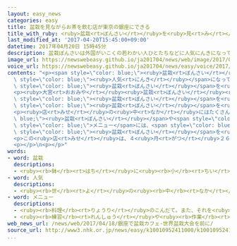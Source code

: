 ```yaml
---
layout: easy_news
categories: easy
title: 盆栽を見ながらお茶を飲む店が東京の銀座にできる
title_with_ruby: <ruby>盆栽<rt>ぼんさい</rt></ruby>を<ruby>見<rt>み</rt></ruby>ながらお<ruby>茶<rt>ちゃ</rt></ruby>を<ruby>飲<rt>の</rt></ruby>む<ruby>店<rt>みせ</rt></ruby>が<ruby>東京<rt>とうきょう</rt></ruby>の<ruby>銀座<rt>ぎんざ</rt></ruby>にできる
last_modified_at: '2017-04-20T15:45:00+09:00'
datetime: 2017年04月20日 15時45分
description: 盆栽ぼんさいは外国がいこくの若わかい人ひとたちなどに人気にんきになっていて、日本にっぽんからの輸出ゆしゅつが増ふえています。
image_url: https://newswebeasy.github.io/ja201704/news/web/image/2017/04/20/k10010952411000.jpg
voice_url: https://newswebeasy.github.io/ja201704/news/easy/voice/2017/04/20/k10010952411000.mp3
contents: "<p><span style=\"color: blue;\"><ruby>盆栽<rt>ぼんさい</rt></ruby></span>は<ruby>外国<rt>がいこく</rt></ruby>の<ruby>若<rt>わか</rt></ruby>い<ruby>人<rt>ひと</rt></ruby>たちなどに<span\
  \ style=\"color: blue;\"><ruby>人気<rt>にんき</rt></ruby></span>になっていて、<ruby>日本<rt>にっぽん</rt></ruby>からの<ruby>輸出<rt>ゆしゅつ</rt></ruby>が<ruby>増<rt>ふ</rt></ruby>えています。４<ruby>月<rt>がつ</rt></ruby>２７<ruby>日<rt>にち</rt></ruby>からさいたま<ruby>市<rt>し</rt></ruby>で、<span\
  \ style=\"color: blue;\"><ruby>盆栽<rt>ぼんさい</rt></ruby></span>を<ruby>集<rt>あつ</rt></ruby>めている<ruby>人<rt>ひと</rt></ruby>や<ruby>育<rt>そだ</rt></ruby>てている<ruby>人<rt>ひと</rt></ruby>などが<ruby>世界中<rt>せかいじゅう</rt></ruby>から<ruby>集<rt>あつ</rt></ruby>まる「<ruby>世界<rt>せかい</rt></ruby><ruby>盆栽<rt>ぼんさい</rt></ruby><ruby>大会<rt>たいかい</rt></ruby>」が<ruby>始<rt>はじ</rt></ruby>まります。</p>\n\
  <p><ruby>大宮<rt>おおみや</rt></ruby><ruby>盆栽<rt>ぼんさい</rt></ruby><ruby>美術館<rt>びじゅつかん</rt></ruby>などは、もっとたくさんの<ruby>人<rt>ひと</rt></ruby>に<span\
  \ style=\"color: blue;\"><ruby>盆栽<rt>ぼんさい</rt></ruby></span>を<ruby>知<rt>し</rt></ruby>ってもらうために<ruby>東京<rt>とうきょう</rt></ruby>の<ruby>銀座<rt>ぎんざ</rt></ruby>に<span\
  \ style=\"color: blue;\"><ruby>盆栽<rt>ぼんさい</rt></ruby></span>を<ruby>見<rt>み</rt></ruby>ながらお<ruby>茶<rt>ちゃ</rt></ruby>などを<ruby>飲<rt>の</rt></ruby>むことができる<ruby>店<rt>みせ</rt></ruby>を<ruby>作<rt>つく</rt></ruby>りました。</p>\n\
  <p><ruby>店<rt>みせ</rt></ruby>の<ruby>中<rt>なか</rt></ruby>にはたくさんの<span style=\"color:\
  \ blue;\"><ruby>盆栽<rt>ぼんさい</rt></ruby></span>や<span style=\"color: blue;\"><ruby>盆栽<rt>ぼんさい</rt></ruby></span>の<ruby>写真<rt>しゃしん</rt></ruby>が<ruby>飾<rt>かざ</rt></ruby>ってあります。<span\
  \ style=\"color: blue;\">メニュー</span>には、<span style=\"color: blue;\"><ruby>盆栽<rt>ぼんさい</rt></ruby></span>の<ruby>絵<rt>え</rt></ruby>をかいたお<ruby>菓子<rt>かし</rt></ruby>や<ruby>飲<rt>の</rt></ruby>み<ruby>物<rt>もの</rt></ruby>などがあります。オーストラリアから<ruby>来<rt>き</rt></ruby>た<ruby>男性<rt>だんせい</rt></ruby>は「<ruby>私<rt>わたし</rt></ruby>も<span\
  \ style=\"color: blue;\"><ruby>盆栽<rt>ぼんさい</rt></ruby></span>を<ruby>持<rt>も</rt></ruby>っています。とてもいいお<ruby>店<rt>みせ</rt></ruby>ですね」と<ruby>話<rt>はな</rt></ruby>していました。</p>\n\
  <p>この<ruby>店<rt>みせ</rt></ruby>は、４<ruby>月<rt>がつ</rt></ruby>２６<ruby>日<rt>にち</rt></ruby>までです。</p>\n\
  <p></p>\n<p></p>"
words:
- word: 盆栽
  descriptions:
  - <ruby><rb>鉢</rb><rt>はち</rt></ruby>に<ruby><rb>小</rb><rt>ちい</rt></ruby>さい<ruby><rb>木</rb><rt>き</rt></ruby>を<ruby><rb>植</rb><rt>う</rt></ruby>え、<ruby><rb>美</rb><rt>うつく</rt></ruby>しく<ruby><rb>手入</rb><rt>てい</rt></ruby>れをして<ruby><rb>楽</rb><rt>たの</rt></ruby>しむもの。
- word: 人気
  descriptions:
  - <ruby><rb>世</rb><rt>よ</rt></ruby>の<ruby><rb>中</rb><rt>なか</rt></ruby>の<ruby><rb>人</rb><rt>ひと</rt></ruby>たちのよい<ruby><rb>評判</rb><rt>ひょうばん</rt></ruby>。
- word: メニュー
  descriptions:
  - <ruby><rb>料理</rb><rt>りょうり</rt></ruby>のこんだて。また、それを<ruby><rb>書</rb><rt>か</rt></ruby>いた<ruby><rb>紙</rb><rt>かみ</rt></ruby>。
  - <ruby><rb>練習</rb><rt>れんしゅう</rt></ruby>や<ruby><rb>作業</rb><rt>さぎょう</rt></ruby>の<ruby><rb>一覧表</rb><rt>いちらんひょう</rt></ruby>。
web_news_url: /news/web/2017/04/18/銀座で盆栽カフェ-世界盆栽大会を前に/
source_url: http://www3.nhk.or.jp/news/easy/k10010952411000/k10010952411000.html
...
```

